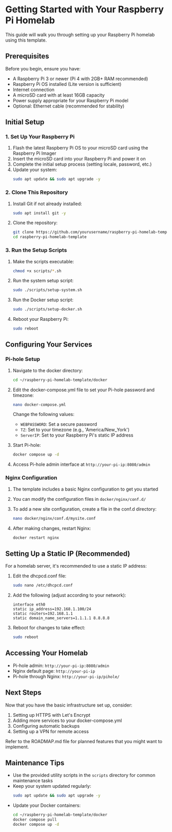 # Getting Started with Your Raspberry Pi Homelab

This guide will walk you through setting up your Raspberry Pi homelab using this template.

## Prerequisites

Before you begin, ensure you have:

- A Raspberry Pi 3 or newer (Pi 4 with 2GB+ RAM recommended)
- Raspberry Pi OS installed (Lite version is sufficient)
- Internet connection
- A microSD card with at least 16GB capacity
- Power supply appropriate for your Raspberry Pi model
- Optional: Ethernet cable (recommended for stability)

## Initial Setup

### 1. Set Up Your Raspberry Pi

1. Flash the latest Raspberry Pi OS to your microSD card using the Raspberry Pi Imager
2. Insert the microSD card into your Raspberry Pi and power it on
3. Complete the initial setup process (setting locale, password, etc.)
4. Update your system:
   ```bash
   sudo apt update && sudo apt upgrade -y
   ```

### 2. Clone This Repository

1. Install Git if not already installed:
   ```bash
   sudo apt install git -y
   ```

2. Clone the repository:
   ```bash
   git clone https://github.com/yourusername/raspberry-pi-homelab-template.git
   cd raspberry-pi-homelab-template
   ```

### 3. Run the Setup Scripts

1. Make the scripts executable:
   ```bash
   chmod +x scripts/*.sh
   ```

2. Run the system setup script:
   ```bash
   sudo ./scripts/setup-system.sh
   ```

3. Run the Docker setup script:
   ```bash
   sudo ./scripts/setup-docker.sh
   ```

4. Reboot your Raspberry Pi:
   ```bash
   sudo reboot
   ```

## Configuring Your Services

### Pi-hole Setup

1. Navigate to the docker directory:
   ```bash
   cd ~/raspberry-pi-homelab-template/docker
   ```

2. Edit the docker-compose.yml file to set your Pi-hole password and timezone:
   ```bash
   nano docker-compose.yml
   ```
   Change the following values:
   - `WEBPASSWORD`: Set a secure password
   - `TZ`: Set to your timezone (e.g., 'America/New_York')
   - `ServerIP`: Set to your Raspberry Pi's static IP address

3. Start Pi-hole:
   ```bash
   docker compose up -d
   ```

4. Access Pi-hole admin interface at `http://your-pi-ip:8080/admin`

### Nginx Configuration

1. The template includes a basic Nginx configuration to get you started
2. You can modify the configuration files in `docker/nginx/conf.d/`
3. To add a new site configuration, create a file in the conf.d directory:
   ```bash
   nano docker/nginx/conf.d/mysite.conf
   ```

4. After making changes, restart Nginx:
   ```bash
   docker restart nginx
   ```

## Setting Up a Static IP (Recommended)

For a homelab server, it's recommended to use a static IP address:

1. Edit the dhcpcd.conf file:
   ```bash
   sudo nano /etc/dhcpcd.conf
   ```

2. Add the following (adjust according to your network):
   ```
   interface eth0
   static ip_address=192.168.1.100/24
   static routers=192.168.1.1
   static domain_name_servers=1.1.1.1 8.8.8.8
   ```

3. Reboot for changes to take effect:
   ```bash
   sudo reboot
   ```

## Accessing Your Homelab

- Pi-hole admin: `http://your-pi-ip:8080/admin`
- Nginx default page: `http://your-pi-ip`
- Pi-hole through Nginx: `http://your-pi-ip/pihole/`

## Next Steps

Now that you have the basic infrastructure set up, consider:

1. Setting up HTTPS with Let's Encrypt
2. Adding more services to your docker-compose.yml
3. Configuring automatic backups
4. Setting up a VPN for remote access

Refer to the ROADMAP.md file for planned features that you might want to implement.

## Maintenance Tips

- Use the provided utility scripts in the `scripts` directory for common maintenance tasks
- Keep your system updated regularly:
  ```bash
  sudo apt update && sudo apt upgrade -y
  ```
- Update your Docker containers:
  ```bash
  cd ~/raspberry-pi-homelab-template/docker
  docker compose pull
  docker compose up -d
  ```

